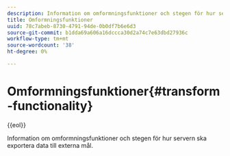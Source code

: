 ```yaml
---
description: Information om omformningsfunktioner och stegen för hur servern ska exportera data till externa mål.
title: Omformningsfunktioner
uuid: 78c7abeb-8730-4791-94de-0b0df7b6e6d3
source-git-commit: b1dda69a606a16dccca30d2a74c7e63dbd27936c
workflow-type: tm+mt
source-wordcount: '38'
ht-degree: 0%

---
```



# Omformningsfunktioner{#transform-functionality}

{{eol}}

Information om omformningsfunktioner och stegen för hur servern ska exportera data till externa mål.

